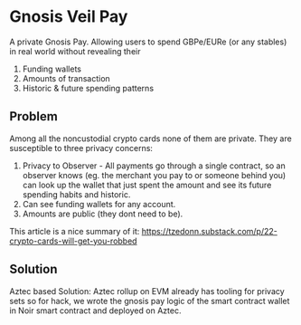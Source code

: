 # Gnosis Veil Pay

A private Gnosis Pay. Allowing users to spend GBPe/EURe (or any stables) in real world without revealing their 
1. Funding wallets 
2. Amounts of transaction 
3. Historic & future spending patterns 

## Problem
Among all the noncustodial crypto cards none of them are private. They are susceptible to three privacy concerns: 
1. Privacy to Observer - All payments go through a single contract, so an observer knows (eg. the merchant you pay to or someone behind you) can look up the wallet that just spent the amount and see its future spending habits and historic. 
2. Can see funding wallets for any account. 
3. Amounts are public (they dont need to be). 

This article is a nice summary of it: https://tzedonn.substack.com/p/22-crypto-cards-will-get-you-robbed

## Solution

Aztec based Solution: Aztec rollup on EVM already has tooling for privacy sets so for hack, we wrote the gnosis pay logic of the smart contract wallet in Noir smart contract and deployed on Aztec. 
